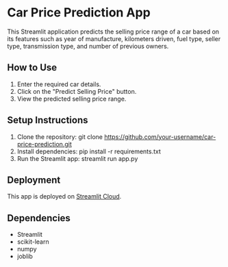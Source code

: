# Car Price Prediction App

This Streamlit application predicts the selling price range of a car based on its features such as year of manufacture, kilometers driven, fuel type, seller type, transmission type, and number of previous owners.

## How to Use
1. Enter the required car details.
2. Click on the "Predict Selling Price" button.
3. View the predicted selling price range.

## Setup Instructions
1. Clone the repository:
    git clone https://github.com/your-username/car-price-prediction.git
2. Install dependencies:
    pip install -r requirements.txt
3. Run the Streamlit app:
    streamlit run app.py


## Deployment
This app is deployed on [Streamlit Cloud](https://streamlit.io/cloud).

## Dependencies
- Streamlit
- scikit-learn
- numpy
- joblib

